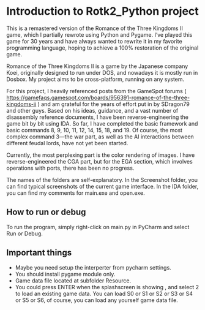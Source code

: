 # Introduction to Rotk2_Python project

This is a remastered version of the Romance of the Three Kingdoms II game, which I partially rewrote using Python and Pygame.
I’ve played this game for 30 years and have always wanted to rewrite it in my favorite programming language, hoping to achieve a 100% restoration of the original game.

Romance of the Three Kingdoms II is a game by the Japanese company Koei, originally designed to run under DOS, and nowadays it is mostly run in Dosbox. My project aims to be cross-platform, running on any system.

For this project, I heavily referenced posts from the GameSpot forums (  https://gamefaqs.gamespot.com/boards/956391-romance-of-the-three-kingdoms-ii ) and am grateful for the years of effort put in by SDragon79 and other guys. Based on his ideas, guidance, and a vast number of disassembly reference documents, I have been reverse-engineering the game bit by bit using IDA. So far, I have completed the basic framework and basic commands 8, 9, 10, 11, 12, 14, 15, 18, and 19. Of course, the most complex command 3—the war part, as well as the AI interactions between different feudal lords, have not yet been started. 

Currently, the most perplexing part is the color rendering of images. I have reverse-engineered the CGA part, but for the EGA section, which involves operations with ports, there has been no progress.

The names of the folders are self-explanatory. In the Screenshot folder, you can find typical screenshots of the current game interface. In the IDA folder, you can find my comments for main.exe and open.exe. 

## How to run or debug
To run the program, simply right-click on main.py in PyCharm and select Run or Debug.

## Important things
* Maybe you need setup the interperter from pycharm settings.
* You should install pygame module only.
* Game data file located at subfolder Resource.
* You could press ENTER when the splashscreen is showing , and select 2 to load an existing game data. You can load S0 or S1 or S2 or S3 or S4 or S5 or S6, of course, you can load any yourself game data file.

